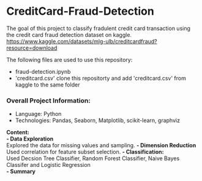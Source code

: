 # CreditCard-Fraud-Detection

The goal of this project to classify fradulent credit card transaction using the credit card fraud detection dataset on kaggle. https://www.kaggle.com/datasets/mlg-ulb/creditcardfraud?resource=download <br />

The following files are used to use this repository: <br />
  - fraud-detection.ipynb <br />
  - 'creditcard.csv' 
clone this repositorty and add 'creditcard.csv' from kaggle to the same folder <br />

### Overall Project Information:<br />
  - Language: Python <br />
  - Technologies: Pandas, Seaborn, Matplotlib, scikit-learn, graphviz <br />

**Content:** <br />
 **- Data Exploration** <br />
      Explored the data for missing values and sampling.
 **- Dimension Reduction** <br />
      Used correlation for feature subset selection.
 **- Classification:** <br />
      Used Decsion Tree Classifier, Random Forest Classifier, Naive Bayes Classifer and Logistic Regression<br />
 **- Summary** <br />
